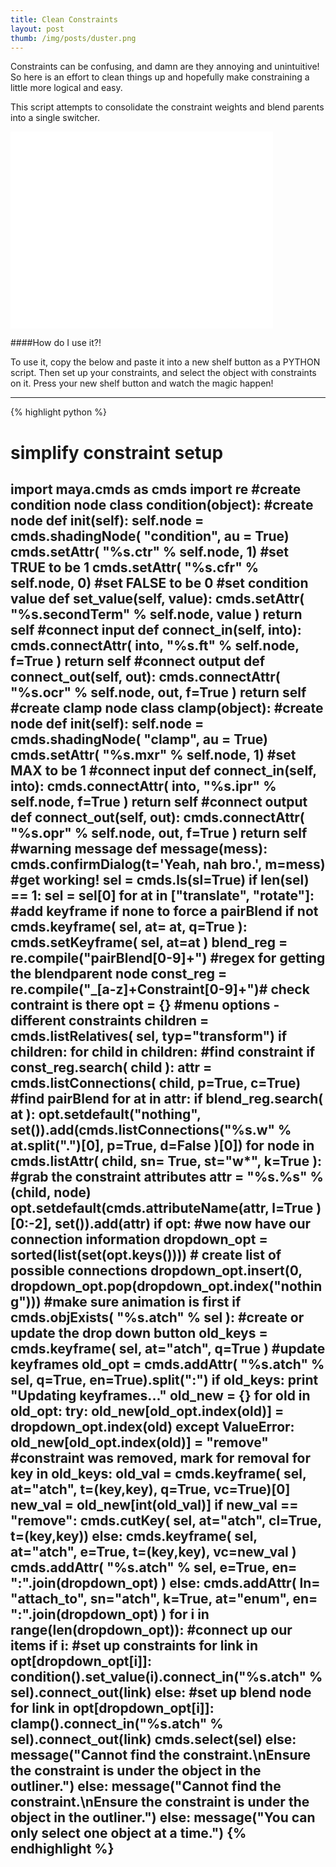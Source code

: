 ```yaml
---
title: Clean Constraints
layout: post
thumb: /img/posts/duster.png
---
```


Constraints can be confusing, and damn are they annoying and unintuitive!
So here is an effort to clean things up and hopefully make constraining a little more logical and easy.

This script attempts to consolidate the constraint weights and blend parents into a single switcher.<!-- more -->

<div class="js-video [vimeo, widescreen]"><iframe width="420" height="315" src="//www.youtube.com/embed/0qxEGJ4gNOc" frameborder="0" allowfullscreen></iframe></div>

####How do I use it?!

To use it, copy the below and paste it into a new shelf button as a PYTHON script. Then set up your constraints, and select the object with constraints on it. Press your new shelf button and watch the magic happen!

----
{% highlight python %}
# simplify constraint setup
import maya.cmds as cmds
import re
#create condition node
class condition(object):
	#create node
	def __init__(self):
		self.node = cmds.shadingNode( "condition", au = True)
		cmds.setAttr( "%s.ctr" % self.node, 1) #set TRUE to be 1
		cmds.setAttr( "%s.cfr" % self.node, 0) #set FALSE to be 0
	#set condition value
	def set_value(self, value):
		cmds.setAttr( "%s.secondTerm" % self.node, value )
		return self
	#connect input
	def connect_in(self, into):
		cmds.connectAttr( into, "%s.ft" % self.node, f=True )
		return self
	#connect output
	def connect_out(self, out):
		cmds.connectAttr( "%s.ocr" % self.node, out, f=True )
		return self
#create clamp node
class clamp(object):
	#create node
	def __init__(self):
		self.node = cmds.shadingNode( "clamp", au = True)
		cmds.setAttr( "%s.mxr" % self.node, 1) #set MAX to be 1
	#connect input
	def connect_in(self, into):
		cmds.connectAttr( into, "%s.ipr" % self.node, f=True )
		return self
	#connect output
	def connect_out(self, out):
		cmds.connectAttr( "%s.opr" % self.node, out, f=True )
		return self
#warning message
def message(mess):
	cmds.confirmDialog(t='Yeah, nah bro.', m=mess)
#get working!
sel = cmds.ls(sl=True)
if len(sel) == 1:
	sel = sel[0]
	for at in ["translate", "rotate"]: #add keyframe if none to force a pairBlend
		if not cmds.keyframe( sel, at= at, q=True ):
			cmds.setKeyframe( sel, at=at )
	blend_reg = re.compile("pairBlend[0-9]+") #regex for getting the blendparent node
	const_reg = re.compile("_[a-z]+Constraint[0-9]+")# check contraint is there
	opt = {} #menu options - different constraints
	children = cmds.listRelatives( sel, typ="transform")
	if children:
		for child in children: #find constraint
			if const_reg.search( child ):
				attr = cmds.listConnections( child, p=True, c=True) #find pairBlend
				for at in attr:
					if blend_reg.search( at ):
						opt.setdefault("nothing", set()).add(cmds.listConnections("%s.w" % at.split(".")[0], p=True, d=False )[0])
				for node in cmds.listAttr( child, sn= True, st="w*", k=True ): #grab the constraint attributes
					attr = "%s.%s" % (child, node)
					opt.setdefault(cmds.attributeName(attr, l=True )[0:-2], set()).add(attr)
		if opt: #we now have our connection information
			dropdown_opt = sorted(list(set(opt.keys()))) # create list of possible connections
			dropdown_opt.insert(0, dropdown_opt.pop(dropdown_opt.index("nothing"))) #make sure animation is first
			if cmds.objExists( "%s.atch" % sel ): #create or update the drop down button
				old_keys = cmds.keyframe( sel, at="atch", q=True ) #update keyframes
				old_opt = cmds.addAttr( "%s.atch" % sel, q=True, en=True).split(":")
				if old_keys:
					print "Updating keyframes..."
					old_new = {}
					for old in old_opt:
						try:
							old_new[old_opt.index(old)] = dropdown_opt.index(old)
						except ValueError:
							old_new[old_opt.index(old)] = "remove" #constraint was removed, mark for removal
					for key in old_keys:
						old_val = cmds.keyframe( sel, at="atch", t=(key,key), q=True, vc=True)[0]
						new_val = old_new[int(old_val)]
						if new_val == "remove":
							cmds.cutKey( sel, at="atch", cl=True, t=(key,key))
						else:
							cmds.keyframe( sel, at="atch", e=True, t=(key,key), vc=new_val )
				cmds.addAttr( "%s.atch" % sel, e=True, en= ":".join(dropdown_opt) )
			else:
				cmds.addAttr( ln= "attach_to", sn="atch", k=True, at="enum", en= ":".join(dropdown_opt) )
			for i in range(len(dropdown_opt)): #connect up our items
				if i: #set up constraints
					for link in opt[dropdown_opt[i]]:
						condition().set_value(i).connect_in("%s.atch" % sel).connect_out(link)
				else: #set up blend node
					for link in opt[dropdown_opt[i]]:
						clamp().connect_in("%s.atch" % sel).connect_out(link)
			cmds.select(sel)
		else:
			message("Cannot find the constraint.\nEnsure the constraint is under the object in the outliner.")
	else:
		message("Cannot find the constraint.\nEnsure the constraint is under the object in the outliner.")
else:
	message("You can only select one object at a time.")
{% endhighlight %}
----